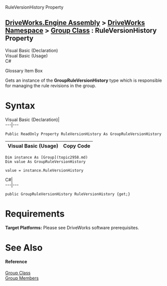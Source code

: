 RuleVersionHistory Property   
  
[DriveWorks.Engine Assembly](topic2156.md) > [DriveWorks Namespace](topic2159.md) > [Group Class](topic2958.md) : RuleVersionHistory Property  
---  
  
Visual Basic (Declaration)    
Visual Basic (Usage)    
C# 

Glossary Item Box

Gets an instance of the **GroupRuleVersionHistory** type which is responsible for managing the rule revisions in the group. 

# Syntax

Visual Basic (Declaration)|   
---|---  
      
    
    Public ReadOnly Property RuleVersionHistory As GroupRuleVersionHistory  
  
Visual Basic (Usage)| Copy Code  
---|---  
      
    
    Dim instance As [Group](topic2958.md)
    Dim value As GroupRuleVersionHistory
     
    value = instance.RuleVersionHistory  
  
C#|   
---|---  
      
    
    public GroupRuleVersionHistory RuleVersionHistory {get;}  
  
# Requirements

**Target Platforms:** Please see DriveWorks software prerequisites.

# See Also

#### Reference

[Group Class](topic2958.md)   
[Group Members](topic2959.md)


